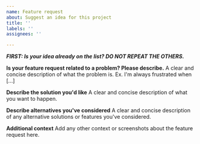 ```yaml
---
name: Feature request
about: Suggest an idea for this project
title: ''
labels: ''
assignees: ''

---
```


**_FIRST: Is your idea already on the list? DO NOT REPEAT THE OTHERS._**

**Is your feature request related to a problem? Please describe.**
A clear and concise description of what the problem is. Ex. I'm always frustrated when [...]

**Describe the solution you'd like**
A clear and concise description of what you want to happen.

**Describe alternatives you've considered**
A clear and concise description of any alternative solutions or features you've considered.

**Additional context**
Add any other context or screenshots about the feature request here.
